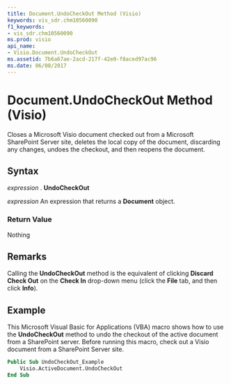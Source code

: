 ```yaml
---
title: Document.UndoCheckOut Method (Visio)
keywords: vis_sdr.chm10560090
f1_keywords:
- vis_sdr.chm10560090
ms.prod: visio
api_name:
- Visio.Document.UndoCheckOut
ms.assetid: 7b6a67ae-2acd-217f-42e0-f8aced97ac96
ms.date: 06/08/2017
---
```



# Document.UndoCheckOut Method (Visio)

Closes a Microsoft Visio document checked out from a Microsoft SharePoint Server site, deletes the local copy of the document, discarding any changes, undoes the checkout, and then reopens the document.


## Syntax

 _expression_ . **UndoCheckOut**

 _expression_ An expression that returns a **Document** object.


### Return Value

Nothing


## Remarks

Calling the  **UndoCheckOut** method is the equivalent of clicking **Discard Check Out** on the **Check In** drop-down menu (click the **File** tab, and then click **Info**).


## Example

This Microsoft Visual Basic for Applications (VBA) macro shows how to use the  **UndoCheckOut** method to undo the checkout of the active document from a SharePoint server. Before running this macro, check out a Visio document from a SharePoint Server site.


```vb
Public Sub UndoCheckOut_Example 
    Visio.ActiveDocument.UndoCheckOut 
End Sub
```


